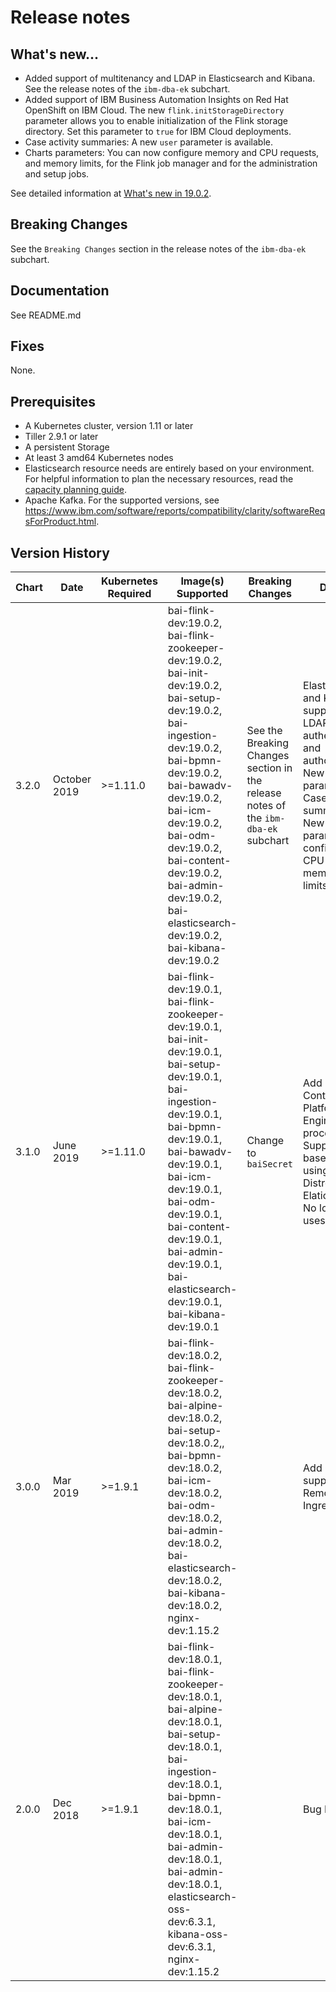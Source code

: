 # Release notes

## What's new...

- Added support of multitenancy and LDAP in Elasticsearch and Kibana. See the release notes of the `ibm-dba-ek` subchart.
- Added support of IBM Business Automation Insights on Red Hat OpenShift on IBM Cloud. The new `flink.initStorageDirectory` parameter allows you to enable initialization of the Flink storage directory. Set this parameter to `true` for IBM Cloud deployments.
- Case activity summaries: A new `user` parameter is available.
- Charts parameters: You can now configure memory and CPU requests, and memory limits, for the Flink job manager and for the administration and setup jobs.

See detailed information at [What's new in 19.0.2](https://www.ibm.com/support/knowledgecenter/en/SSYHZ8_19.0.x/com.ibm.dba.bai/topics/con_whats_new_1902.html).

## Breaking Changes

See the `Breaking Changes` section in the release notes of the `ibm-dba-ek` subchart.

## Documentation

See README.md

## Fixes

None.

## Prerequisites

* A Kubernetes cluster, version 1.11 or later
* Tiller 2.9.1 or later
* A persistent Storage
* At least 3 amd64 Kubernetes nodes
* Elasticsearch resource needs are entirely based on your environment. For helpful information to plan the necessary resources, read the [capacity planning guide](https://www.ibm.com/support/knowledgecenter/en/SSBS6K_3.1.0/manage_metrics/capacity_planning.html).
* Apache Kafka. For the supported versions, see https://www.ibm.com/software/reports/compatibility/clarity/softwareReqsForProduct.html.



## Version History

| Chart | Date | Kubernetes Required | Image(s) Supported | Breaking Changes | Details |
| ----- | ----- | ---- | ---- | ---- | ---- |
| 3.2.0 | October 2019 | >=1.11.0 | bai-flink-dev:19.0.2, bai-flink-zookeeper-dev:19.0.2, bai-init-dev:19.0.2, bai-setup-dev:19.0.2, bai-ingestion-dev:19.0.2, bai-bpmn-dev:19.0.2, bai-bawadv-dev:19.0.2, bai-icm-dev:19.0.2, bai-odm-dev:19.0.2, bai-content-dev:19.0.2, bai-admin-dev:19.0.2, bai-elasticsearch-dev:19.0.2, bai-kibana-dev:19.0.2 | See the Breaking Changes section in the release notes of the `ibm-dba-ek` subchart  | Elasticsearch and Kibana support. LDAP authentication and authorization. New parameter in Case activity summaries. New chart parameters to configure CPU and memory limits.
| 3.1.0 | June 2019 | >=1.11.0 | bai-flink-dev:19.0.1, bai-flink-zookeeper-dev:19.0.1, bai-init-dev:19.0.1, bai-setup-dev:19.0.1, bai-ingestion-dev:19.0.1, bai-bpmn-dev:19.0.1, bai-bawadv-dev:19.0.1, bai-icm-dev:19.0.1, bai-odm-dev:19.0.1, bai-content-dev:19.0.1, bai-admin-dev:19.0.1, bai-elasticsearch-dev:19.0.1, bai-kibana-dev:19.0.1 | Change to `baiSecret`  | Add IBM Content Platform Engine event processing, Support role based access using Open Distro for Elaticsearch, No longer uses `nginx`
| 3.0.0 | Mar 2019 | >=1.9.1 | bai-flink-dev:18.0.2, bai-flink-zookeeper-dev:18.0.2, bai-alpine-dev:18.0.2, bai-setup-dev:18.0.2,, bai-bpmn-dev:18.0.2, bai-icm-dev:18.0.2, bai-odm-dev:18.0.2, bai-admin-dev:18.0.2, bai-elasticsearch-dev:18.0.2, bai-kibana-dev:18.0.2, nginx-dev:1.15.2 |    | Add ODM support, Remove Ingress |
| 2.0.0 | Dec 2018 | >=1.9.1 | bai-flink-dev:18.0.1, bai-flink-zookeeper-dev:18.0.1, bai-alpine-dev:18.0.1, bai-setup-dev:18.0.1, bai-ingestion-dev:18.0.1, bai-bpmn-dev:18.0.1, bai-icm-dev:18.0.1, bai-admin-dev:18.0.1, bai-admin-dev:18.0.1, elasticsearch-oss-dev:6.3.1, kibana-oss-dev:6.3.1, nginx-dev:1.15.2 |    | Bug Fixes |

